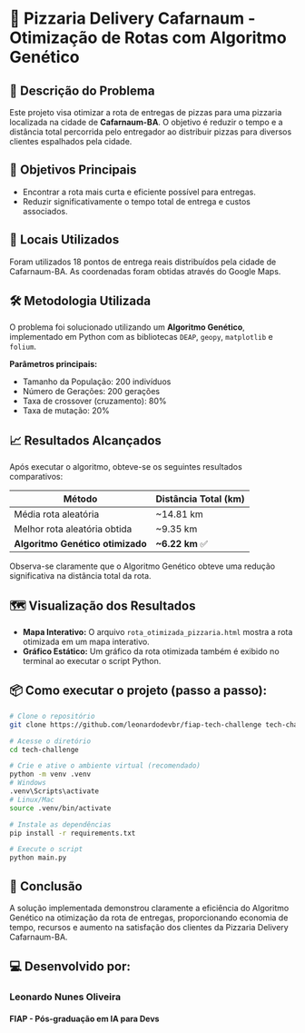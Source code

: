 # 🍕 Pizzaria Delivery Cafarnaum - Otimização de Rotas com Algoritmo Genético

## 🚀 Descrição do Problema
Este projeto visa otimizar a rota de entregas de pizzas para uma pizzaria localizada na cidade de **Cafarnaum-BA**. O objetivo é reduzir o tempo e a distância total percorrida pelo entregador ao distribuir pizzas para diversos clientes espalhados pela cidade.

## 🎯 Objetivos Principais
- Encontrar a rota mais curta e eficiente possível para entregas.
- Reduzir significativamente o tempo total de entrega e custos associados.

## 📍 Locais Utilizados
Foram utilizados 18 pontos de entrega reais distribuídos pela cidade de Cafarnaum-BA. As coordenadas foram obtidas através do Google Maps.

## 🛠️ Metodologia Utilizada
O problema foi solucionado utilizando um **Algoritmo Genético**, implementado em Python com as bibliotecas `DEAP`, `geopy`, `matplotlib` e `folium`.

**Parâmetros principais:**
- Tamanho da População: 200 indivíduos
- Número de Gerações: 200 gerações
- Taxa de crossover (cruzamento): 80%
- Taxa de mutação: 20%

## 📈 Resultados Alcançados
Após executar o algoritmo, obteve-se os seguintes resultados comparativos:

| Método                             | Distância Total (km) |
|------------------------------------|----------------------|
| Média rota aleatória               | ~14.81 km            |
| Melhor rota aleatória obtida       | ~9.35 km             |
| **Algoritmo Genético otimizado**   | **~6.22 km** ✅      |

Observa-se claramente que o Algoritmo Genético obteve uma redução significativa na distância total da rota.

## 🗺️ Visualização dos Resultados
- **Mapa Interativo:** O arquivo `rota_otimizada_pizzaria.html` mostra a rota otimizada em um mapa interativo.
- **Gráfico Estático:** Um gráfico da rota otimizada também é exibido no terminal ao executar o script Python.

## 📦 Como executar o projeto (passo a passo):

```bash
# Clone o repositório
git clone https://github.com/leonardodevbr/fiap-tech-challenge tech-challenge

# Acesse o diretório
cd tech-challenge

# Crie e ative o ambiente virtual (recomendado)
python -m venv .venv
# Windows
.venv\Scripts\activate
# Linux/Mac
source .venv/bin/activate

# Instale as dependências
pip install -r requirements.txt

# Execute o script
python main.py
```

## 📝 Conclusão
A solução implementada demonstrou claramente a eficiência do Algoritmo Genético na otimização da rota de entregas, proporcionando economia de tempo, recursos e aumento na satisfação dos clientes da Pizzaria Delivery Cafarnaum-BA.

## 💻 Desenvolvido por:
### Leonardo Nunes Oliveira
#### FIAP - Pós-graduação em IA para Devs
